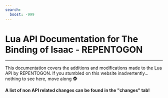 ```yaml
---
search:
  boost: -999
---
```

# Lua API Documentation for The Binding of Isaac - REPENTOGON
___

This documentation covers the additions and modifications made to the Lua API by REPENTOGON. If you stumbled on this website inadvertently... nothing to see here, move along 🕵️

**A list of non API related changes can be found in the "changes" tab!**